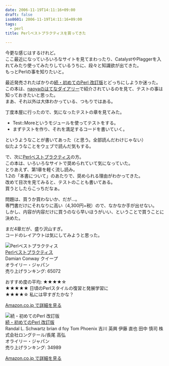 ```yaml
---
date: 2006-11-19T14:11:16+09:00
draft: false
iso8601: 2006-11-19T14:11:16+09:00
tags:
  - perl
title: Perlベストプラクティスを買ってきた

---
```


今更な感じはするけれど。  
ここ最近になっていろいろなサイトを見てまわったり、CatalystやPlaggerを入れてみたり使ってみたりしているうちに、段々と知識欲が出てきた。  
もっとPerlの事を知りたいと。

最近発売されたばかりの[続・初めてのPerl 改訂版](http://www.amazon.co.jp/exec/obidos/ASIN/4873113059/nqounet-22/ref=nosim/)とどっちにしようか迷った。  
この本は、[naoyaのはてなダイアリー](http://d.hatena.ne.jp/naoya/20061022/1161489711)で紹介されているのを見て、テストの事は知っておきたいと思った。  
まあ、それ以外は大体わかっている、つもりではある。

丁度本屋に行ったので、気になったテストの章を見てみた。  
- Test::Moreというモジュールを使ってテストをする。  
- まずテストを作り、それを満足するコードを書いていく。  

というようなことが書いてあった（と思う。全部読んだわけじゃない）  
似たようなことをウェブで読んだ気もする。

で、次に[Perlベストプラクティス](http://www.amazon.co.jp/exec/obidos/ASIN/4873113008/nqounet-22/ref=nosim/)の方。  
この本は、いろいろなサイトで奨められていて気になっていた。  
とりあえず、第1章を軽く流し読み。  
1.2の「本書について」のあたりで、奨められる理由がわかってきた。  
改めて目次を見てみると、テストのことも書いてある。  
買うとしたらこっちだなぁ。

問題は、買うか買わないか、だが…。  
専門書だけにそれなりに高い（4,300円+税）ので、なかなか手が出せない。  
しかし、内容が内容だけに買うのなら早いほうがいい、ということで買うことに決めた。

まだ4章だが、盛り沢山すぎ。  
コードのレイアウトは気にしてみようと思った。

![Perlベストプラクティス](http://images-jp.amazon.com/images/P/4873113008.09.MZZZZZZZ.jpg)  
[Perlベストプラクティス](http://www.amazon.co.jp/exec/obidos/ASIN/4873113008/nqounet-22/ref=nosim/)  
Damian Conway クイープ  
オライリー・ジャパン  
売り上げランキング: 65072  

おすすめ度の平均: ★★★★☆  
★★★★★ 日頃のPerlスタイルの復習と発展学習に  
★★★★☆ 私には早すぎたかな？  

[Amazon.co.jp で詳細を見る](http://www.amazon.co.jp/exec/obidos/ASIN/4873113008/nqounet-22/ref=nosim/)

![続・初めてのPerl 改訂版](http://images-jp.amazon.com/images/P/4873113059.09.MZZZZZZZ.jpg)  
[続・初めてのPerl 改訂版](http://www.amazon.co.jp/exec/obidos/ASIN/4873113059/nqounet-22/ref=nosim/)  
Randal L. Schwartz brian d foy Tom Phoenix 吉川 英興 伊藤 直也 田中 慎司 株式会社ロングテール/長尾 高弘  
オライリー・ジャパン  
売り上げランキング: 34989  

[Amazon.co.jp で詳細を見る](http://www.amazon.co.jp/exec/obidos/ASIN/4873113059/nqounet-22/ref=nosim/)
